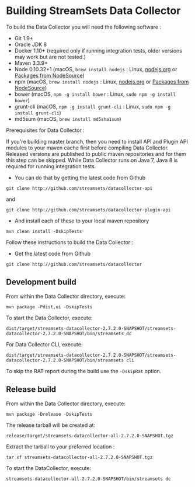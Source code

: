 <!---
  Licensed under the Apache License, Version 2.0 (the "License");
  you may not use this file except in compliance with the License.
  You may obtain a copy of the License at

    http://www.apache.org/licenses/LICENSE-2.0

  Unless required by applicable law or agreed to in writing, software
  distributed under the License is distributed on an "AS IS" BASIS,
  WITHOUT WARRANTIES OR CONDITIONS OF ANY KIND, either express or implied.
  See the License for the specific language governing permissions and
  limitations under the License. See accompanying LICENSE file.
--->

# Building StreamSets Data Collector

To build the Data Collector you will need the following software :

- Git 1.9+
- Oracle JDK 8
- Docker 1.10+    (required only if running integration tests, older versions may work but are not tested.)
- Maven 3.3.9+
- Node 0.10.32+1  (macOS, `brew install nodejs`       : Linux, [nodejs.org](https://nodejs.org) or [Packages from NodeSource](https://github.com/nodesource/distributions))
 - npm            (macOS, `brew install nodejs`       : Linux, [nodejs.org](https://nodejs.org) or [Packages from NodeSource](https://github.com/nodesource/distributions))
 - bower          (macOS, `npm -g install bower`      : Linux, `sudo npm -g install bower`)
 - grunt-cli      (macOS, `npm -g install grunt-cli`  : Linux, `sudo npm -g install grunt-cli`)
- md5sum          (macOS, `brew install md5sha1sum`)

Prerequisites for Data Collector :

If you're building master branch, then you need to install API and Plugin API modules to your maven cache first before compiling Data Collector. Released versions
are published to public maven repositories and for them this step can be skipped. While Data Collector runs on Java 7, Java 8 is required for
running integration tests.

- You can do that by getting the latest code from Github

`git clone http://github.com/streamsets/datacollector-api`

and

`git clone http://github.com/streamsets/datacollector-plugin-api`

- And install each of these to your local maven repository

`mvn clean install -DskipTests`

Follow these instructions to build the Data Collector :

- Get the latest code from Github

`git clone http://github.com/streamsets/datacollector`

## Development build

From within the Data Collector directory, execute:

`mvn package -Pdist,ui -DskipTests`

To start the Data Collector, execute:

`dist/target/streamsets-datacollector-2.7.2.0-SNAPSHOT/streamsets-datacollector-2.7.2.0-SNAPSHOT/bin/streamsets dc`

For Data Collector CLI, execute:

`dist/target/streamsets-datacollector-2.7.2.0-SNAPSHOT/streamsets-datacollector-2.7.2.0-SNAPSHOT/bin/streamsets cli`

To skip the RAT report during the build use the `-DskipRat` option.

## Release build

From within the Data Collector directory, execute:

`mvn package -Drelease -DskipTests`

The release tarball will be created at:

`release/target/streamsets-datacollector-all-2.7.2.0-SNAPSHOT.tgz`

Extract the tarball to your preferred location :

`tar xf streamsets-datacollector-all-2.7.2.0-SNAPSHOT.tgz`

To start the DataCollector, execute:

`streamsets-datacollector-all-2.7.2.0-SNAPSHOT/bin/streamsets dc`
